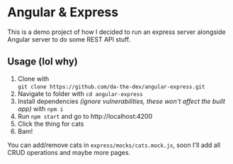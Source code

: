 # Angular & Express
This is a demo project of how I decided to run an express server alongside Angular server to do some REST API stuff.

## Usage (lol why)
1. Clone with     
   `git clone https://github.com/da-the-dev/angular-express.git`
2. Navigate to folder with `cd angular-express`
3. Install dependencies *(ignore vulnerabilities, these won't affect the built app)* with `npm i`     
4. Run `npm start` and go to http://localhost:4200
5. Click the thing for cats
6. Bam!
   
You can add/remove cats in `express/mocks/cats.mock.js`, soon I'll add all CRUD operations and maybe more pages.


